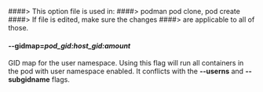 ####> This option file is used in:
####>   podman pod clone, pod create
####> If file is edited, make sure the changes
####> are applicable to all of those.
#### **--gidmap**=*pod_gid:host_gid:amount*

GID map for the user namespace. Using this flag will run all containers in the pod with user namespace enabled.
It conflicts with the **--userns** and **--subgidname** flags.
